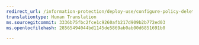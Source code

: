 ```yaml
---
redirect_url: /information-protection/deploy-use/configure-policy-delete-reorder
translationtype: Human Translation
ms.sourcegitcommit: 3336b75fbc2fce1c9260afb217d909b2b772ed03
ms.openlocfilehash: 28565494044bd1145de5869ab0ab00d6851691b0

---
```




<!--HONumber=Jan17_HO2-->


